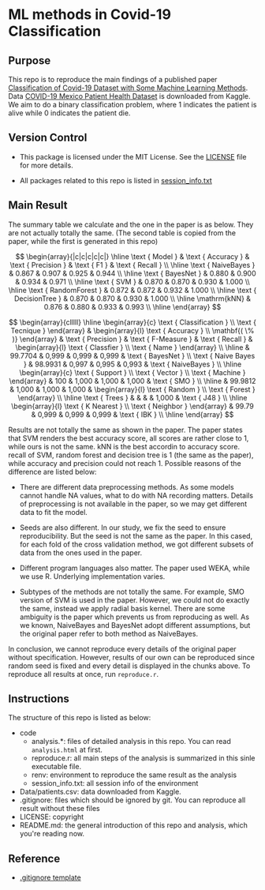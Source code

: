 # ML methods in Covid-19 Classification

## Purpose

This repo is to reproduce the main findings of a published paper [Classification of Covid-19 Dataset with Some Machine Learning Methods](https://dergipark.org.tr/en/pub/jauist/issue/55760/748667). Data [COVID-19 Mexico Patient Health Dataset](https://www.kaggle.com/datasets/riteshahlawat/covid19-mexico-patient-health-dataset/data) is downloaded from Kaggle. We aim to do a binary classification problem, where 1 indicates the patient is alive while 0 indicates the patient die.

## Version Control

- This package is licensed under the MIT License. See the [LICENSE](./LICENSE) file for more details.

- All packages related to this repo is listed in [session_info.txt](code/session_info.txt)

## Main Result

The summary table we calculate and the one in the paper is as below. They are not actually totally the same. (The second table is copied from the paper, while the first is generated in this repo)


$$
\begin{array}{|c|c|c|c|c|}
\hline \text { Model } & \text { Accuracy } & \text { Precision } & \text { F1 } & \text { Recall } \\
\hline \text { NaiveBayes } & 0.867 & 0.907 & 0.925 & 0.944 \\
\hline \text { BayesNet } & 0.880 & 0.900 & 0.934 & 0.971 \\
\hline \text { SVM } & 0.870 & 0.870 & 0.930 & 1.000 \\
\hline \text { RandomForest } & 0.872 & 0.872 & 0.932 & 1.000 \\
\hline \text { DecisionTree } & 0.870 & 0.870 & 0.930 & 1.000 \\
\hline \mathrm{kNN} & 0.876 & 0.880 & 0.933 & 0.993 \\
\hline
\end{array}
$$

$$
\begin{array}{clllll}
\hline \begin{array}{c}
\text { Classification } \\
\text { Tecnique }
\end{array} & \begin{array}{l}
\text { Accuracy } \\
\mathbf{( \% )}
\end{array} & \text { Precision } & \text { F-Measure } & \text { Recall } & \begin{array}{l}
\text { Classfier } \\
\text { Name }
\end{array} \\
\hline & 99.7704 & 0,999 & 0,999 & 0,999 & \text { BayesNet } \\
\text { Naive Bayes } & 98.9931 & 0,997 & 0,995 & 0,993 & \text { NaiveBayes } \\
\hline \begin{array}{c}
\text { Support } \\
\text { Vector } \\
\text { Machine }
\end{array} & 100 & 1,000 & 1,000 & 1,000 & \text { SMO } \\
\hline & 99.9812 & 1,000 & 1,000 & 1,000 & \begin{array}{l}
\text { Random } \\
\text { Forest }
\end{array} \\
\hline \text { Trees } & & & & 1,000 & \text { J48 } \\
\hline \begin{array}{l}
\text { K Nearest } \\
\text { Neighbor }
\end{array} & 99.79 & 0,999 & 0,999 & 0,999 & \text { IBK } \\
\hline
\end{array}
$$



Results are not totally the same as shown in the paper. The paper states that SVM renders the best accuracy score, all scores are rather close to 1, while ours is not the same. kNN is the best accordin to accuracy score. recall of SVM, random forest and decision tree is 1 (the same as the paper), while accuracy and precision could not reach 1. Possible reasons of the difference are listed below:

- There are different data preprocessing methods. As some models cannot handle NA values, what to do with NA recording matters. Details of preprocessing is not available in the paper, so we may get different data to fit the model.

- Seeds are also different. In our study, we fix the seed to ensure reproducibility. But the seed is not the same as the paper. In this cased, for each fold of the cross validation method, we got different subsets of data from the ones used in the paper.

- Different program languages also matter. The paper used WEKA, while we use R. Underlying implementation varies.

- Subtypes of the methods are not totally the same. For example, SMO version of SVM is used in the paper. However, we could not do exactly the same, instead we apply radial basis kernel. There are some ambiguity is the paper which prevents us from reproducing as well. As we known, NaiveBayes and BayesNet adopt different assumptions, but the original paper refer to both method as NaiveBayes.

In conclusion, we cannot reproduce every details of the original paper without specification. However, results of our own can be reproduced since random seed is fixed and every detail is displayed in the chunks above. To reproduce all results at once, run `reproduce.r`.

## Instructions

The structure of this repo is listed as below:

- code
  - analysis.*: files of detailed analysis in this repo. You can read `analysis.html` at first.
  - reproduce.r: all main steps of the analysis is summarized in this sinle executable file.
  - renv: environment to reproduce the same result as the analysis
  - session_info.txt: all session info of the environment
- Data/patients.csv: data downloaded from Kaggle.
- .gitignore: files which should be ignored by git. You can reproduce all result without these files
- LICENSE: copyright
- README.md: the general introduction of this repo and analysis, which you're reading now.

## Reference

- [.gitignore template](https://github.com/github/gitignore/blob/main/R.gitignore)


